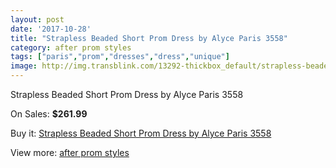 ```yaml
---
layout: post
date: '2017-10-28'
title: "Strapless Beaded Short Prom Dress by Alyce Paris 3558"
category: after prom styles
tags: ["paris","prom","dresses","dress","unique"]
image: http://img.transblink.com/13292-thickbox_default/strapless-beaded-short-prom-dress-by-alyce-paris-3558.jpg
---
```

Strapless Beaded Short Prom Dress by Alyce Paris 3558

On Sales: **$261.99**
<a href="https://www.transblink.com/en/after-prom-styles/4264-strapless-beaded-short-prom-dress-by-alyce-paris-3558.html"><amp-img layout="responsive" width="600" height="600" src="//img.transblink.com/13292-thickbox_default/strapless-beaded-short-prom-dress-by-alyce-paris-3558.jpg" alt="Strapless Beaded Short Prom Dress by Alyce Paris 3558 0" /></a>
<a href="https://www.transblink.com/en/after-prom-styles/4264-strapless-beaded-short-prom-dress-by-alyce-paris-3558.html"><amp-img layout="responsive" width="600" height="600" src="//img.transblink.com/13296-thickbox_default/strapless-beaded-short-prom-dress-by-alyce-paris-3558.jpg" alt="Strapless Beaded Short Prom Dress by Alyce Paris 3558 1" /></a>
<a href="https://www.transblink.com/en/after-prom-styles/4264-strapless-beaded-short-prom-dress-by-alyce-paris-3558.html"><amp-img layout="responsive" width="600" height="600" src="//img.transblink.com/13295-thickbox_default/strapless-beaded-short-prom-dress-by-alyce-paris-3558.jpg" alt="Strapless Beaded Short Prom Dress by Alyce Paris 3558 2" /></a>
<a href="https://www.transblink.com/en/after-prom-styles/4264-strapless-beaded-short-prom-dress-by-alyce-paris-3558.html"><amp-img layout="responsive" width="600" height="600" src="//img.transblink.com/13294-thickbox_default/strapless-beaded-short-prom-dress-by-alyce-paris-3558.jpg" alt="Strapless Beaded Short Prom Dress by Alyce Paris 3558 3" /></a>
<a href="https://www.transblink.com/en/after-prom-styles/4264-strapless-beaded-short-prom-dress-by-alyce-paris-3558.html"><amp-img layout="responsive" width="600" height="600" src="//img.transblink.com/13293-thickbox_default/strapless-beaded-short-prom-dress-by-alyce-paris-3558.jpg" alt="Strapless Beaded Short Prom Dress by Alyce Paris 3558 4" /></a>

Buy it: [Strapless Beaded Short Prom Dress by Alyce Paris 3558](https://www.transblink.com/en/after-prom-styles/4264-strapless-beaded-short-prom-dress-by-alyce-paris-3558.html "Strapless Beaded Short Prom Dress by Alyce Paris 3558")

View more: [after prom styles](https://www.transblink.com/en/55-after-prom-styles "after prom styles")